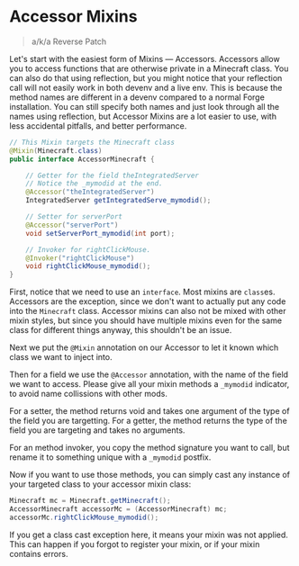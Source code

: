 # Accessor Mixins

> a/k/a Reverse Patch

Let's start with the easiest form of Mixins — Accessors. Accessors allow you to access functions that are otherwise private in a Minecraft class. You can also do that using reflection, but you might notice that your reflection call will not easily work in both devenv and a live env. This is because the method names are different in a devenv compared to a normal Forge installation. You can still specify both names and just look through all the names using reflection, but Accessor Mixins are a lot easier to use, with less accidental pitfalls, and better performance.

```java
// This Mixin targets the Minecraft class
@Mixin(Minecraft.class)
public interface AccessorMinecraft {

    // Getter for the field theIntegratedServer
    // Notice the _mymodid at the end.
    @Accessor("theIntegratedServer")
    IntegratedServer getIntegratedServe_mymodid();

    // Setter for serverPort
    @Accessor("serverPort")
    void setServerPort_mymodid(int port);

    // Invoker for rightClickMouse.
    @Invoker("rightClickMouse")
    void rightClickMouse_mymodid();
}
```

First, notice that we need to use an `interface`. Most mixins are `class`es. Accessors are the exception, since we don't want to actually put any code into the `Minecraft` class. Accessor mixins can also not be mixed with other mixin styles, but since you should have multiple mixins even for the same class for different things anyway, this shouldn't be an issue.

Next we put the `@Mixin` annotation on our Accessor to let it known which class we want to inject into.

Then for a field we use the `@Accessor` annotation, with the name of the field we want to access. Please give all your mixin methods a `_mymodid` indicator, to avoid name collissions with other mods.

For a setter, the method returns void and takes one argument of the type of the field you are targetting. For a getter, the method returns the type of the field you are targeting and takes no arguments.

For an method invoker, you copy the method signature you want to call, but rename it to something unique with a `_mymodid` postfix.

Now if you want to use those methods, you can simply cast any instance of your targeted class to your accessor mixin class:

```java
Minecraft mc = Minecraft.getMinecraft();
AccessorMinecraft accessorMc = (AccessorMinecraft) mc;
accessorMc.rightClickMouse_mymodid();
```

If you get a class cast exception here, it means your mixin was not applied. This can happen if you forgot to register your mixin, or if your mixin contains errors.
